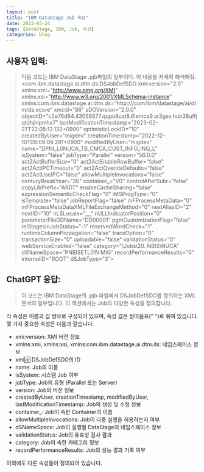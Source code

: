 ```yaml
---
layout: post
title: "IBM DataStage Job 속성"
date: 2023-03-24
tags: [DataStage, IBM, Job, 속성]
categories: blog
---
```


## 사용자 입력:
> 다음 코드는 IBM DataStage .pjb파일의 일부이다. 이 내용을 자세히 해석해줘. 
<com.ibm.datastage.ai.dtm.ds:DSJobDefSDO xmi:version="2.0" xmlns:xmi="http://www.omg.org/XMI" xmlns:xsi="http://www.w3.org/2001/XMLSchema-instance" xmlns:com.ibm.datastage.ai.dtm.ds="http:///com/ibm/datastage/ai/dtm/ds.ecore" xmi:id="86" sDOVersion="2.0.0" objectID="c2e76d84.43058877.qqpo9uat8.6lemca9.sr3gev.hub38uffjqtdhjhipmha7" lastModificationTimestamp="2023-02-27T22:05:12.132+0900" optimisticLockID="10" createdByUser="migdev" creationTimestamp="2022-12-10T09:09:09.291+0900" modifiedByUser="migdev" name="DPNI_L0NUCA_TB_CMCA_CUST_INFO_INQ_L" isSystem="false" jobType="Parallel" version="56.0.0" act2ActBufferSize="0" act2ActEnableRowBuffer="false" act2ActIPCTimeout="0" act2ActOverideDefaults="false" act2ActUseIPC="false" allowMultipleInvocations="false" centuryBreakYear="30" container_="V0" controlAfterSubr="false" copyLibPrefix="ARDT" enableCacheSharing="false" expressionSemanticCheckFlag="0" iMSProgType="0" isTemplate="false" jobReportFlag="false" mFProcessMetaData="0" mFProcessMetaDataXMLFileExchangeMethod="0" nextAliasID="2" nextID="10" nLSLocale=",,,," nULLIndicatorPosition="0" parameterFileDDName="DD00001" pgmCustomizationFlag="false" relStagesInJobStatus="-1" reservedWordCheck="1" runtimeColumnPropagation="false" traceOption="0" transactionSize="0" uploadable="false" validationStatus="0" webServiceEnabled="false" category="\\Jobs\\20. NBIS\\NUCA" dSNameSpace="PNBISETL01V:MIG" recordPerformanceResults="0" internalID="ROOT" dSJobType="3">


## ChatGPT 응답:
> 이 코드는 IBM DataStage의 .pjb 파일에서 DSJobDefSDO를 정의하는 XML 문서의 일부입니다. 이 섹션에서는 Job의 다양한 속성을 정의합니다.

각 속성은 이름과 값 쌍으로 구성되어 있으며, 속성 값은 쌍따옴표(" ")로 묶여 있습니다. 몇 가지 중요한 속성은 다음과 같습니다.

- xmi:version: XMI 버전 정보
- xmlns:xmi, xmlns:xsi, xmlns:com.ibm.datastage.ai.dtm.ds: 네임스페이스 정보
- xmi:id: DSJobDefSDO의 ID
- name: Job의 이름
- isSystem: 시스템 Job 여부
- jobType: Job의 유형 (Parallel 또는 Server)
- version: Job의 버전 정보
- createdByUser, creationTimestamp, modifiedByUser, lastModificationTimestamp: Job의 생성 및 수정 정보
- container_: Job이 속한 Container의 이름
- allowMultipleInvocations: Job이 다중 실행을 허용하는지 여부
- dSNameSpace: Job이 실행될 DataStage의 네임스페이스 정보
- validationStatus: Job의 유효성 검사 결과
- category: Job이 속한 카테고리 정보
- recordPerformanceResults: Job의 성능 결과 기록 여부

이외에도 다른 속성들이 정의되어 있습니다.

